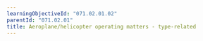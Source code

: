 ```yaml
---
learningObjectiveId: "071.02.01.02"
parentId: "071.02.01"
title: Aeroplane/helicopter operating matters - type-related
---
```


